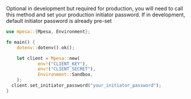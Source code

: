 Optional in development but required for production, you will need to call this method and set your production initiator password.
If in development, default initiator password is already pre-set

```rust
use mpesa::{Mpesa, Environment};

fn main() {
	dotenv::dotenv().ok();

	let client = Mpesa::new(
			env!("CLIENT_KEY"),
			env!("CLIENT_SECRET"),
			Environment::Sandbox,
	);
  client.set_initiator_password("your_initiator_password");
}
```